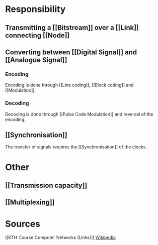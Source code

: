 # Responsibility
## Transmitting a [[Bitstream]] over a [[Link]] connecting [[Node]]
## Converting between [[Digital Signal]] and [[Analogue Signal]]
### Encoding
Encoding is done through [[Line coding]], [[Block coding]] and [[Modulation]].
### Decoding
Decoding is done through [[Pulse Code Modulation]] and reversal of the encoding.
## [[Synchronisation]]
The transfer of signals requires the [[Synchronisation]] of the clocks.
# Other
## [[Transmission capacity]]
## [[Multiplexing]]
# Sources
[[KTH Course Computer Networks (Links)]]
[Wikipedia](https://en.wikipedia.org/wiki/Physical_layer)